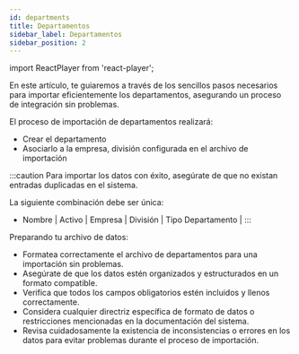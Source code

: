 ```yaml
---
id: departments
title: Departamentos
sidebar_label: Departamentos
sidebar_position: 2
---
```


import ReactPlayer from 'react-player';

En este artículo, te guiaremos a través de los sencillos pasos necesarios para importar eficientemente los departamentos, asegurando un proceso de integración sin problemas.

El proceso de importación de departamentos realizará:

- Crear el departamento
- Asociarlo a la empresa, división configurada en el archivo de importación

<ReactPlayer controls muted url='/video/Import_Department.mov' />

:::caution
Para importar los datos con éxito, asegúrate de que no existan entradas duplicadas en el sistema.

La siguiente combinación debe ser única:

- Nombre | Activo | Empresa | División | Tipo Departamento |
  :::

Preparando tu archivo de datos:

- Formatea correctamente el archivo de departamentos para una importación sin problemas.
- Asegúrate de que los datos estén organizados y estructurados en un formato compatible.
- Verifica que todos los campos obligatorios estén incluidos y llenos correctamente.
- Considera cualquier directriz específica de formato de datos o restricciones mencionadas en la documentación del sistema.
- Revisa cuidadosamente la existencia de inconsistencias o errores en los datos para evitar problemas durante el proceso de importación.
